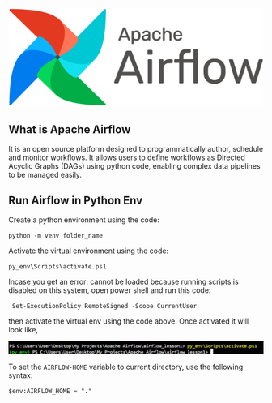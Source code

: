 ![](https://github.com/MithamoMorgan/Apache-Airflow/blob/master/AirflowLogo.png)

## What is Apache Airflow

It is an open source platform designed to programmatically author, schedule and monitor workflows. It allows users to define workflows as Directed Acyclic Graphs (DAGs) using python code, enabling complex data pipelines to be managed easily.

## Run Airflow in Python Env

Create a python environment using the code:
```
python -m venv folder_name
```

Activate the virtual environment using the code:
```
py_env\Scripts\activate.ps1
```
Incase you get an error: cannot be loaded because running scripts is disabled on this system, open power shell and run this code:
```
 Set-ExecutionPolicy RemoteSigned -Scope CurrentUser
```
then activate the virtual env using the code above. Once activated it will look like,

![](https://github.com/MithamoMorgan/Apache-Airflow/blob/master/venv%20activation.jpg)

To set the `AIRFLOW-HOME` variable to current directory, use the following syntax:
```
$env:AIRFLOW_HOME = "."
```
